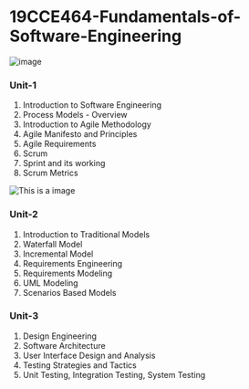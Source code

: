 # 19CCE464-Fundamentals-of-Software-Engineering

![image](https://drive.google.com/uc?export=view&id=1zLRkD0X7--VbfXW7jS6rE4-8SmiTsRYt)

### Unit-1
1. Introduction to Software Engineering
2. Process Models - Overview
3. Introduction to Agile Methodology
4. Agile Manifesto and Principles
5. Agile Requirements
6. Scrum
7. Sprint and its working
8. Scrum Metrics

![This is a image](https://miro.medium.com/max/1400/1*JU20oXSET809ZIkvOnQuNA.png)

### Unit-2
1. Introduction to Traditional Models
2. Waterfall Model
3. Incremental Model
4. Requirements Engineering
5. Requirements Modeling
6. UML Modeling
7. Scenarios Based Models

### Unit-3
1. Design Engineering
2. Software Architecture
3. User Interface Design and Analysis
4. Testing Strategies and Tactics
5. Unit Testing, Integration Testing, System Testing
